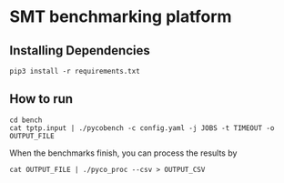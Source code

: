 # SMT benchmarking platform

## Installing Dependencies
```
pip3 install -r requirements.txt
```

## How to run

```
cd bench
cat tptp.input | ./pycobench -c config.yaml -j JOBS -t TIMEOUT -o OUTPUT_FILE
```
When the benchmarks finish, you can process the results by
```
cat OUTPUT_FILE | ./pyco_proc --csv > OUTPUT_CSV
```
